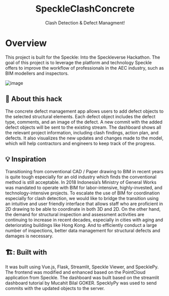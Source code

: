 <div align="center">
  <h1>SpeckleClashConcrete</h1>
  
  <p>
    Clash Detection & Defect Managment!
  </p>
</div>

# Overview

This project is built for the Speckle: Into the Speckleverse Hackathon. The goal of this project is to leverage the platform and technology Speckle offers to improve the workflow of professionals in the AEC industry, such as BIM modellers and inspectors.

![image](https://github.com/kaison428/SpeckleClashConcrete/assets/38864087/58a14d86-ae83-4e1f-80d3-941f97edc300)

## :star2: About this hack 
The concrete defect management app allows users to add defect objects to the selected structural elements. Each defect object includes the defect type, comments, and an image of the defect. A new commit with the added defect objects will be sent to the existing stream. The dashboard shows all the relevant project information, including clash findings, action plan, and defects. It also visualizes the new updates and changes made to the model, which will help contractors and engineers to keep track of the progress.

## :bulb: Inspiration
Transitioning from conventional CAD / Paper drawing to BIM in recent years is quite tough especially for an old industry which finds the conventional method is still acceptable. In 2018 Indonesia’s Ministry of General Works was mandated to operate with BIM for labor-intensive, highly-invested, and technology-intensive projects. To escalate the use of BIM for coordination especially for clash detection, we would like to bridge the transition using an intuitive and user friendly interface that allows staff who are proficient in 2D drawing to be able to coordinate in both 3D and 2D. On the other hand, the demand for structural inspection and assessment activities are continuing to increase in recent decades, especially in cities with aging and deteriorating buildings like Hong Kong. And to efficiently conduct a large number of inspections, better data management for structural defects and damages is necessary.

## 🏗️: Built with
It was built using Vue.js, Flask, Streamlit, Speckle Viewer, and SpecklePy. The frontend was modified and enhanced based on the PointCloud application from Speckle. The dashboard was built based on the streamlit dashboard tutorial by Mucahit Bilal GOKER. SpecklyPy was used to send commits with the updated objects to the server.
